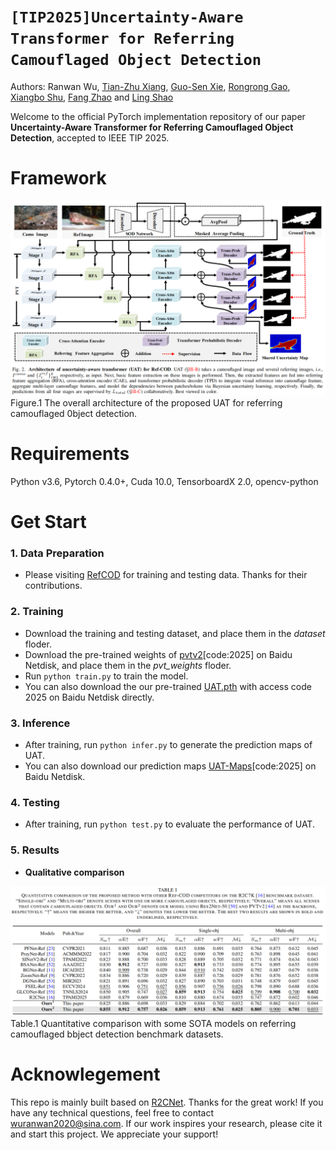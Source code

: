 
# **`[TIP2025]Uncertainty-Aware Transformer for Referring Camouflaged Object Detection`**

Authors: Ranwan Wu, [Tian-Zhu Xiang](https://scholar.google.com/citations?user=5uQEWX0AAAAJ&hl=en&oi=ao), [Guo-Sen Xie](https://scholar.google.com/citations?user=LKaWa9gAAAAJ&hl=en&oi=ao), [Rongrong Gao](https://scholar.google.com/citations?user=MwdwZ_kAAAAJ&hl=en&oi=ao), [Xiangbo Shu](https://scholar.google.com/citations?user=FQfcm5oAAAAJ&hl=en&oi=ao), [Fang Zhao](https://scholar.google.com/citations?hl=en&user=4C7mvOwAAAAJ) and [Ling Shao](https://scholar.google.com/citations?user=z84rLjoAAAAJ&hl=en&oi=ao)


Welcome to the official PyTorch implementation repository of our paper **Uncertainty-Aware Transformer for Referring Camouflaged Object Detection**, accepted to IEEE TIP 2025.

# Framework
![image](figs/UAT.png)  
   Figure.1 The overall architecture of the proposed UAT for referring camouflaged 0bject detection.


# Requirements
Python v3.6, Pytorch 0.4.0+, Cuda 10.0, TensorboardX 2.0, opencv-python

# Get Start
### 1. Data Preparation
- Please visiting [RefCOD](https://github.com/zhangxuying1004/RefCOD) for training and testing data. Thanks for their contributions.

### 2. Training
- Download the training and testing dataset, and place them in the *dataset* floder.
- Download the pre-trained weights of [pvtv2](https://pan.baidu.com/s/1etvyFSv9nFrWKHxwHcSHJA?pwd=2025)[code:2025] on Baidu Netdisk, and place them in the *pvt_weights* floder.
- Run `python train.py` to train the model.
- You can also download the our pre-trained [UAT.pth](https://pan.baidu.com/s/1BiDFrYWoAbGmAdC9MTcCUQ?pwd=2025) with access code 2025 on Baidu Netdisk directly.

### 3. Inference
- After training, run `python infer.py` to generate the prediction maps of UAT.
- You can also download our prediction maps [UAT-Maps](https://pan.baidu.com/s/1HvcGqGkATsGnPXpv7NwVtw?pwd=2025)[code:2025] on Baidu Netdisk.

### 4. Testing
- After training, run `python test.py` to evaluate the performance of UAT.

### 5. Results
* **Qualitative comparison**

![image](figs/qulities_results.png)  
Table.1 Quantitative comparison with some SOTA models on referring camouflaged bbject detection benchmark datasets. 


# Acknowlegement
This repo is mainly built based on [R2CNet](https://github.com/zhangxuying1004/RefCOD). Thanks for the great work! If you have any technical questions, feel free to contact [wuranwan2020@sina.com](wuranwan2020@sina.com). If our work inspires your research, please cite it and start this project. We appreciate your support!
